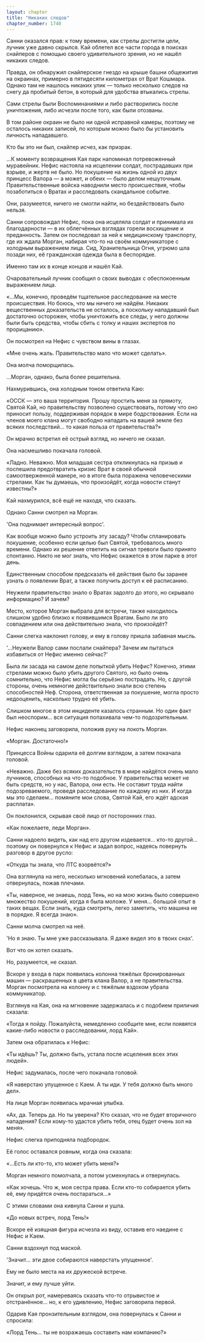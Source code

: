 ```yaml
---
layout: chapter
title: "Никаких следов"
chapter_number: 1740
---
```




Санни оказался прав: к тому времени, как стрелы достигли цели, лучник уже давно скрылся. Кай облетел все части города в поисках снайперов с помощью своего удивительного зрения, но не нашёл никаких следов.

Правда, он обнаружил снайперское гнездо на крыше башни общежития на окраинах, примерно в пятидесяти километрах от Врат Кошмара. Однако там не нашлось никаких улик — только несколько следов на снегу да пробитый бетон, в который для удобства втыкались стрелы.

Сами стрелы были Воспоминаниями и либо растворились после уничтожения, либо исчезли после того, как были отозваны.

В том районе окраин не было ни одной исправной камеры, поэтому не осталось никаких записей, по которым можно было бы установить личность нападавшего.

Кто бы это ни был, снайпер исчез, как призрак.

...К моменту возвращения Кая парк напоминал потревоженный муравейник. Нефис настояла на исцелении солдат, пострадавших при взрыве, и жертв не было. Но покушение на жизнь одной из двух принцесс Валора — а может, и обеих — было делом нешуточным. Правительственные войска наводнили место происшествия, чтобы позаботиться о Вратах и расследовать скандальное событие.

Они, разумеется, ничего не смогли найти, но бездействовать было нельзя.

Санни сопровождал Нефис, пока она исцеляла солдат и принимала их благодарности — в их облегчённых взглядах горели восхищение и преданность. Затем он последовал за ней к медицинскому транспорту, где их ждала Морган, набирая что-то на своём коммуникаторе с холодным выражением лица. Сид, Хранительница Огня, угрюмо шла позади них, её гражданская одежда была в беспорядке.

Именно там их в конце концов и нашёл Кай.

Очаровательный лучник сообщил о своих выводах с обеспокоенным выражением лица.

«...Мы, конечно, проведём тщательное расследование на месте происшествия. Но боюсь, что мы ничего не найдём. Никаких вещественных доказательств не осталось, а поскольку нападавший был достаточно осторожен, чтобы уничтожить все следы, у него должны были быть средства, чтобы сбить с толку и наших экспертов по прорицанию».

Он посмотрел на Нефис с чувством вины в глазах.

«Мне очень жаль. Правительство мало что может сделать».

Она молча поморщилась.

...Морган, однако, была более решительна.

Нахмурившись, она холодным тоном ответила Каю:

«ОССК — это ваша территория. Прошу простить меня за прямоту, Святой Кай, но правительству позволено существовать, потому что оно приносит пользу, поддерживая порядок в мире бодрствования. Если на членов моего клана могут свободно нападать на вашей земле без всяких последствий... то какая польза от правительства?»

Он мрачно встретил её острый взгляд, но ничего не сказал.

Она насмешливо покачала головой.

«Ладно. Неважно. Моя младшая сестра откликнулась на призыв и поспешила предотвратить кризис Врат в своей обычной самоотверженной манере, но в итоге была поражена человеческими стрелами. Как ты думаешь, что произойдёт, когда новости станут известны?»

Кай нахмурился, всё ещё не находя, что сказать.

Однако Санни смотрел на Морган.

'Она поднимает интересный вопрос'.

Как вообще можно было устроить эту засаду? Чтобы спланировать покушение, особенно если целью был Святой, требовалось много времени. Однако их решение ответить на сигнал тревоги было принято спонтанно. Никто не мог знать, что Нефис окажется в этом парке в этот день.

Единственным способом предсказать её действия было бы заранее узнать о появлении Врат, а также получить доступ к её расписанию.

Неужели правительство знало о Вратах задолго до этого, но скрывало информацию? И зачем?

Место, которое Морган выбрала для встречи, также находилось слишком удобно близко к появившимся Вратам. Было ли это совпадением или она действительно знала, что произойдёт?

Санни слегка наклонил голову, и ему в голову пришла забавная мысль.

'...Неужели Валор сами послали снайпера? Зачем им пытаться избавиться от Нефис именно сейчас?'

Была ли засада на самом деле попыткой убить Нефис? Конечно, этими стрелами можно было убить другого Святого, но было очень сомнительно, что Нефис могла бы серьёзно пострадать. Но, с другой стороны, очень немногие действительно знали всю степень способностей Неф. Сторона, ответственная за покушение, могла просто недооценить, насколько трудно её убить.

Слишком многое в этом инциденте казалось странным. Но один факт был неоспорим... вся ситуация попахивала чем-то подозрительным.

Нефис наконец заговорила, положив руку на локоть Морган.

«Морган. Достаточно!»

Принцесса Войны одарила её долгим взглядом, а затем покачала головой.

«Неважно. Даже без всяких доказательств в мире найдётся очень мало лучников, способных на что-то подобное. У правительства может не быть средств, но у нас, Валора, они есть. Не составит труда найти подозреваемого, проведя расследование по каждому из них. И когда мы это сделаем... помяните мои слова, Святой Кай, его ждёт адская расплата».

Он поклонился, скрывая своё лицо от посторонних глаз.

«Как пожелаете, леди Морган».

Санни надоело видеть, как над его другом издевается... кто-то другой... поэтому он повернулся к Нефис и задал вопрос, надеясь повернуть разговор в другое русло:

«Откуда ты знала, что ЛТС взорвётся?»

Она взглянула на него, несколько мгновений колебалась, а затем отвернулась, пожав плечами.

«Ты, наверное, не знаешь, лорд Тень, но на мою жизнь было совершено множество покушений, когда я была моложе. У меня... большой опыт в таких вещах. Если знать, куда смотреть, легко заметить, что машина не в порядке. Я всегда знаю».

Санни молча смотрел на неё.

'Но я знаю. Ты мне уже рассказывала. Я даже видел это в твоих снах'.

Вот что он хотел сказать.

Но, разумеется, не сказал.

Вскоре у входа в парк появилась колонна тяжёлых бронированных машин — раскрашенных в цвета клана Валор, а не правительства. Морган посмотрела на колонну и с тяжёлым вздохом убрала коммуникатор.

Взглянув на Кая, она на мгновение задержалась и с подобием приличия сказала:

«Тогда я пойду. Пожалуйста, немедленно сообщите мне, если появятся какие-либо новости о расследовании, лорд Кай».

Затем она обратилась к Нефис:

«Ты идёшь? Ты, должно быть, устала после исцеления всех этих людей».

Нефис задумалась, после чего покачала головой.

«Я наверстаю упущенное с Каем. А ты иди. У тебя должно быть много дел».

На лице Морган появилась мрачная улыбка.

«Ах, да. Теперь да. Но ты уверена? Кто сказал, что не будет вторичного нападения? Если кому-то удастся убить тебя, отец будет очень зол на меня».

Нефис слегка приподняла подбородок.

Её голос оставался ровным, когда она сказала:

«...Есть ли кто-то, кто может убить меня?»

Морган немного помолчала, а потом усмехнулась и отвернулась.

«Как хочешь. Что ж, моя сестра права. Если кто-то собирается убить её, ему придётся очень постараться...»

С этими словами она кивнула Санни и ушла.

«До новых встреч, лорд Тень!»

Вскоре её изящная фигура исчезла из виду, оставив его наедине с Нефис и Каем.

Санни вздохнул под маской.

'Значит... эти двое собираются наверстать упущенное'.

Ему не было места на их дружеской встрече.

Значит, и ему лучше уйти.

Он открыл рот, намереваясь сказать что-то отрывистое и отстранённое... но, к его удивлению, Нефис заговорила первой.

Одарив Кая пронзительным взглядом, она повернулась к Санни и спросила:

«Лорд Тень... ты не возражаешь составить нам компанию?»

